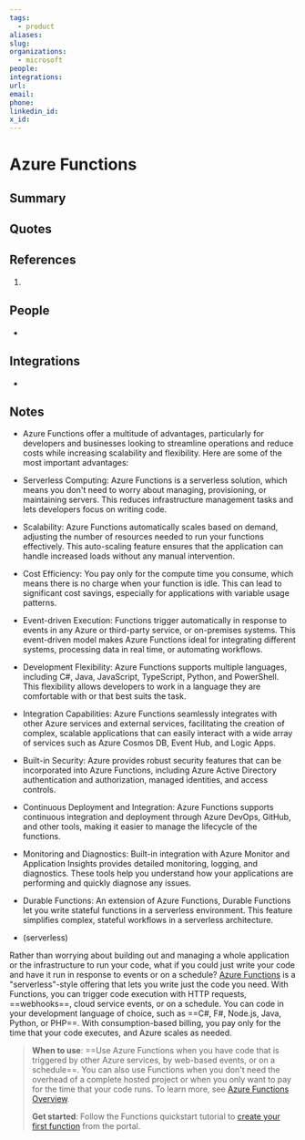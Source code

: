 ```yaml
---
tags:
  - product
aliases: 
slug: 
organizations:
  - microsoft
people: 
integrations: 
url: 
email: 
phone: 
linkedin_id: 
x_id:
---
```


# Azure Functions

## Summary


## Quotes


## References

1. 

## People

- 

## Integrations

- 

## Notes

- Azure Functions offer a multitude of advantages, particularly for developers and businesses looking to streamline operations and reduce costs while increasing scalability and flexibility. Here are some of the most important advantages:​

- Serverless Computing: Azure Functions is a serverless solution, which means you don't need to worry about managing, provisioning, or maintaining servers. This reduces infrastructure management tasks and lets developers focus on writing code.​
    
- Scalability: Azure Functions automatically scales based on demand, adjusting the number of resources needed to run your functions effectively. This auto-scaling feature ensures that the application can handle increased loads without any manual intervention.​
    
- Cost Efficiency: You pay only for the compute time you consume, which means there is no charge when your function is idle. This can lead to significant cost savings, especially for applications with variable usage patterns.​
    
- Event-driven Execution: Functions trigger automatically in response to events in any Azure or third-party service, or on-premises systems. This event-driven model makes Azure Functions ideal for integrating different systems, processing data in real time, or automating workflows.​
    
- Development Flexibility: Azure Functions supports multiple languages, including C#, Java, JavaScript, TypeScript, Python, and PowerShell. This flexibility allows developers to work in a language they are comfortable with or that best suits the task.​
    
- Integration Capabilities: Azure Functions seamlessly integrates with other Azure services and external services, facilitating the creation of complex, scalable applications that can easily interact with a wide array of services such as Azure Cosmos DB, Event Hub, and Logic Apps.​
    
- Built-in Security: Azure provides robust security features that can be incorporated into Azure Functions, including Azure Active Directory authentication and authorization, managed identities, and access controls.​
    
- Continuous Deployment and Integration: Azure Functions supports continuous integration and deployment through Azure DevOps, GitHub, and other tools, making it easier to manage the lifecycle of the functions.​
    
- Monitoring and Diagnostics: Built-in integration with Azure Monitor and Application Insights provides detailed monitoring, logging, and diagnostics. These tools help you understand how your applications are performing and quickly diagnose any issues.​
    
- Durable Functions: An extension of Azure Functions, Durable Functions let you write stateful functions in a serverless environment. This feature simplifies complex, stateful workflows in a serverless architecture.​

-  (serverless)

Rather than worrying about building out and managing a whole application or the infrastructure to run your code, what if you could just write your code and have it run in response to events or on a schedule? [Azure Functions](https://learn.microsoft.com/en-us/azure/azure-functions/functions-overview) is a "serverless"-style offering that lets you write just the code you need. With Functions, you can trigger code execution with HTTP requests, ==webhooks==, cloud service events, or on a schedule. You can code in your development language of choice, such as ==C#, F#, Node.js, Java, Python, or PHP==. With consumption-based billing, you pay only for the time that your code executes, and Azure scales as needed.

> **When to use**: ==Use Azure Functions when you have code that is triggered by other Azure services, by web-based events, or on a schedule==. You can also use Functions when you don't need the overhead of a complete hosted project or when you only want to pay for the time that your code runs. To learn more, see [Azure Functions Overview](https://learn.microsoft.com/en-us/azure/azure-functions/functions-overview).
> 
> **Get started**: Follow the Functions quickstart tutorial to [create your first function](https://learn.microsoft.com/en-us/azure/azure-functions/functions-get-started) from the portal.
